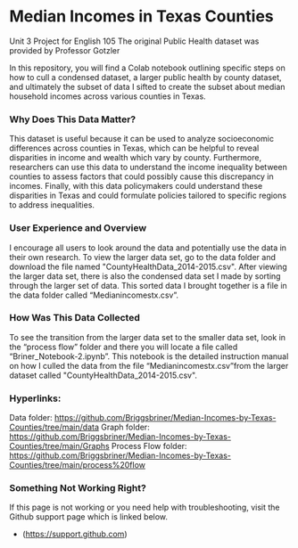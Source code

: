 # **Median Incomes in Texas Counties**
Unit 3 Project for English 105
The original Public Health dataset was provided by Professor Gotzler

In this repository, you will find a Colab notebook outlining specific steps on how to cull a condensed dataset, a larger public health by county dataset, and ultimately the subset of data I sifted to create the subset about median household incomes across various counties in Texas.


### **Why Does This Data Matter?**
This dataset is useful because it can be used to analyze socioeconomic differences across counties in Texas, which can be helpful to reveal disparities in income and wealth which vary by county. Furthermore, researchers can use this data to understand the income inequality between counties to assess factors that could possibly cause this discrepancy in incomes. Finally, with this data policymakers could understand these disparities in Texas and could formulate policies tailored to specific regions to address inequalities. 

### **User Experience and Overview**
I encourage all users to look around the data and potentially use the data in their own research. To view the larger data set, go to the data folder and download the file named "CountyHealthData_2014-2015.csv". After viewing the larger data set, there is also the condensed data set I made by sorting through the larger set of data. This sorted data I brought together is a file in the data folder called “Medianincomestx.csv”.  


### **How Was This Data Collected**
To see the transition from the larger data set to the smaller data set, look in the “process flow” folder and there you will locate a file called “Briner_Notebook-2.ipynb”. This notebook is the detailed instruction manual on how I culled the data from the file “Medianincomestx.csv”from the larger dataset called "CountyHealthData_2014-2015.csv". 

### **Hyperlinks:**
Data folder: https://github.com/Briggsbriner/Median-Incomes-by-Texas-Counties/tree/main/data
Graph folder: https://github.com/Briggsbriner/Median-Incomes-by-Texas-Counties/tree/main/Graphs
Process Flow folder: https://github.com/Briggsbriner/Median-Incomes-by-Texas-Counties/tree/main/process%20flow


### Something Not Working Right? 
If this page is not working or you need help with troubleshooting, visit the Github support page which is linked below.
- (https://support.github.com)
